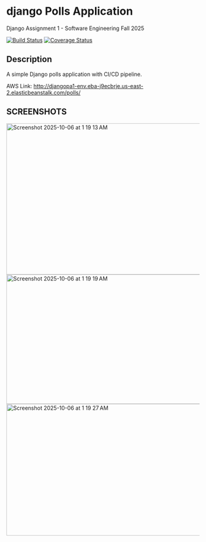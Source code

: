 # django Polls Application
Django Assignment 1 - Software Engineering Fall 2025

[![Build Status](https://app.travis-ci.com/theshikharmalik/djangoPA1.svg?branch=main)](https://app.travis-ci.com/github/theshikharmalik/djangoPA1)
[![Coverage Status](https://coveralls.io/repos/github/theshikharmalik/djangoPA1/badge.svg?branch=coveralls-badge-fix)](https://coveralls.io/github/theshikharmalik/djangoPA1)

## Description
A simple Django polls application with CI/CD pipeline.

AWS Link: http://djangopa1-env.eba-j9ecbrje.us-east-2.elasticbeanstalk.com/polls/

## SCREENSHOTS
<img width="1512" height="395" alt="Screenshot 2025-10-06 at 1 19 13 AM" src="https://github.com/user-attachments/assets/4dcae689-edcf-4719-a8af-c603e6e26503" />
<img width="1512" height="338" alt="Screenshot 2025-10-06 at 1 19 19 AM" src="https://github.com/user-attachments/assets/0c206e12-af6f-4076-b5c8-7830143ca868" />
<img width="1512" height="344" alt="Screenshot 2025-10-06 at 1 19 27 AM" src="https://github.com/user-attachments/assets/36b34215-a869-406e-8f6a-e5dedb207f19" />

